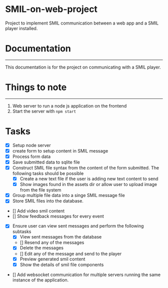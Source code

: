 # SMIL-on-web-project
Project to implement SMIL communication between a web app and a SMIL player installed.
# Documentation
***

This documentation is for the project on communicating with a SMIL player.

# Things to note
***
1. Web server to run a node js application on the frontend
2. Start the server with `npm start` 

# Tasks
- [x] Setup node server
- [x] create form to setup content in SMIL message
- [x] Process form data
- [x] Save submitted data to sqlite file
- [x] Construct SMIL file syntax from the content of the form submitted.
	The following tasks should be possible
	- [x] Create a new text file if the user is adding new text content to send
	- [x] Show images found in the assets dir or allow user to upload image from the file system
- [x] Group multiple file data into a singe SMIL message file
- [x] Store SMIL files into the database.
- [] Add video smil content
- [] Show feedback messages for every event
- [x] Ensure user can view sent messages and perform the following subtasks
	- [x] View sent messages from the database
	- [] Resend any of the messages
	- [x] Delete the messages
	- [] Edit any of the message and send to the player
	- [x] Preview generated smil content
	- [x] Show the details of smil file components

- [] Add websocket communication for multiple servers running the same instance of the application.